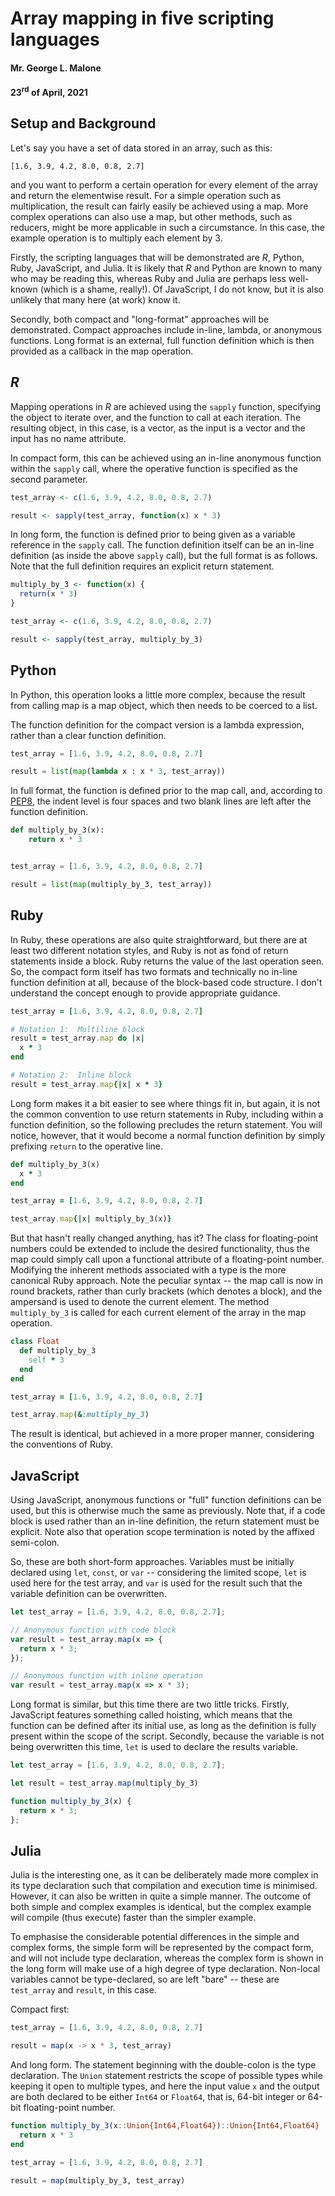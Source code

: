 # Array mapping in five scripting languages
#### Mr. George L. Malone
#### 23<sup>rd</sup> of April, 2021


## Setup and Background

Let's say you have a set of data stored in an array, such as this:

```
[1.6, 3.9, 4.2, 8.0, 0.8, 2.7]
```

and you want to perform a certain operation for every element of the array and
return the elementwise result.  For a simple operation such as multiplication,
the result can fairly easily be achieved using a map.  More complex operations
can also use a map, but other methods, such as reducers, might be more
applicable in such a circumstance.  In this case, the example operation is to
multiply each element by 3.

Firstly, the scripting languages that will be demonstrated are *R*, Python,
Ruby, JavaScript, and Julia.  It is likely that *R* and Python are known to
many who may be reading this, whereas Ruby and Julia are perhaps less
well-known (which is a shame, really!).  Of JavaScript, I do not know, but it
is also unlikely that many here (at work) know it.

Secondly, both compact and "long-format" approaches will be demonstrated.
Compact approaches include in-line, lambda, or anonymous functions.  Long
format is an external, full function definition which is then provided as a
callback in the map operation.


## *R*

Mapping operations in *R* are achieved using the `sapply` function, specifying
the object to iterate over, and the function to call at each iteration.  The
resulting object, in this case, is a vector, as the input is a vector and the
input has no name attribute.

In compact form, this can be achieved using an in-line anonymous function
within the `sapply` call, where the operative function is specified as the
second parameter.

```r
test_array <- c(1.6, 3.9, 4.2, 8.0, 0.8, 2.7)

result <- sapply(test_array, function(x) x * 3)
```

In long form, the function is defined prior to being given as a variable
reference in the `sapply` call.  The function definition itself can be an
in-line definition (as inside the above `sapply` call), but the full format is
as follows.  Note that the full definition requires an explicit return
statement.

```r
multiply_by_3 <- function(x) {
  return(x * 3)
}

test_array <- c(1.6, 3.9, 4.2, 8.0, 0.8, 2.7)

result <- sapply(test_array, multiply_by_3)
```


## Python

In Python, this operation looks a little more complex, because the result from
calling map is a map object, which then needs to be coerced to a list.

The function definition for the compact version is a lambda expression, rather
than a clear function definition.

```python
test_array = [1.6, 3.9, 4.2, 8.0, 0.8, 2.7]

result = list(map(lambda x : x * 3, test_array))
```

In full format, the function is defined prior to the map call, and, according
to [PEP8][1], the indent level is four spaces and two blank lines are left
after the function definition.

```python
def multiply_by_3(x):
    return x * 3


test_array = [1.6, 3.9, 4.2, 8.0, 0.8, 2.7]

result = list(map(multiply_by_3, test_array))
```


## Ruby

In Ruby, these operations are also quite straightforward, but there are at
least two different notation styles, and Ruby is not as fond of return
statements inside a block.  Ruby returns the value of the last operation seen.
So, the compact form itself has two formats and technically no in-line function
definition at all, because of the block-based code structure.  I don't
understand the concept enough to provide appropriate guidance.

```ruby
test_array = [1.6, 3.9, 4.2, 8.0, 0.8, 2.7]

# Notation 1:  Multiline block
result = test_array.map do |x|
  x * 3
end

# Notation 2:  Inline block
result = test_array.map{|x| x * 3}
```

Long form makes it a bit easier to see where things fit in, but again, it is
not the common convention to use return statements in Ruby, including within a
function definition, so the following precludes the return statement.  You will
notice, however, that it would become a normal function definition by simply
prefixing `return` to the operative line.

```ruby
def multiply_by_3(x)
  x * 3
end

test_array = [1.6, 3.9, 4.2, 8.0, 0.8, 2.7]

test_array.map{|x| multiply_by_3(x)}
```

But that hasn't really changed anything, has it?  The class for floating-point
numbers could be extended to include the desired functionality, thus the map
could simply call upon a functional attribute of a floating-point number.
Modifying the inherent methods associated with a type is the more canonical
Ruby approach.  Note the peculiar syntax -- the map call is now in round
brackets, rather than curly brackets (which denotes a block), and the ampersand
is used to denote the current element.  The method `multiply_by_3` is called
for each current element of the array in the map operation.

```ruby
class Float
  def multiply_by_3
    self * 3
  end
end

test_array = [1.6, 3.9, 4.2, 8.0, 0.8, 2.7]

test_array.map(&:multiply_by_3)
```

The result is identical, but achieved in a more proper manner, considering the
conventions of Ruby.


## JavaScript

Using JavaScript, anonymous functions or "full" function definitions can be
used, but this is otherwise much the same as previously.  Note that, if a code
block is used rather than an in-line definition, the return statement must be
explicit.  Note also that operation scope termination is noted by the affixed
semi-colon.

So, these are both short-form approaches.  Variables must be initially declared
using `let`, `const`, or `var` -- considering the limited scope, `let` is used
here for the test array, and `var` is used for the result such that the
variable definition can be overwritten.

```javascript
let test_array = [1.6, 3.9, 4.2, 8.0, 0.8, 2.7];

// Anonymous function with code block
var result = test_array.map(x => {
  return x * 3;
});

// Anonymous function with inline operation
var result = test_array.map(x => x * 3);
```

Long format is similar, but this time there are two little tricks.  Firstly,
JavaScript features something called hoisting, which means that the function
can be defined after its initial use, as long as the definition is fully
present within the scope of the script.  Secondly, because the variable is not
being overwritten this time, `let` is used to declare the results variable.

```javascript
let test_array = [1.6, 3.9, 4.2, 8.0, 0.8, 2.7];

let result = test_array.map(multiply_by_3)

function multiply_by_3(x) {
  return x * 3;
};
```


## Julia

Julia is the interesting one, as it can be deliberately made more complex in
its type declaration such that compilation and execution time is minimised.
However, it can also be written in quite a simple manner.  The outcome of both
simple and complex examples is identical, but the complex example will compile
(thus execute) faster than the simpler example.

To emphasise the considerable potential differences in the simple and complex
forms, the simple form will be represented by the compact form, and will not
include type declaration, whereas the complex form is shown in the long form
will make use of a high degree of type declaration.  Non-local variables cannot
be type-declared, so are left "bare" -- these are `test_array` and `result`, in
this case.

Compact first:

```julia
test_array = [1.6, 3.9, 4.2, 8.0, 0.8, 2.7]

result = map(x -> x * 3, test_array)
```

And long form.  The statement beginning with the double-colon is the type
declaration.  The `Union` statement restricts the scope of possible types while
keeping it open to multiple types, and here the input value `x` and the output
are both declared to be either `Int64` or `Float64`, that is, 64-bit integer or
64-bit floating-point number.

```julia
function multiply_by_3(x::Union{Int64,Float64})::Union{Int64,Float64}
  return x * 3
end

test_array = [1.6, 3.9, 4.2, 8.0, 0.8, 2.7]

result = map(multiply_by_3, test_array)
```


[1]:https://www.python.org/dev/peps/pep-0008/
